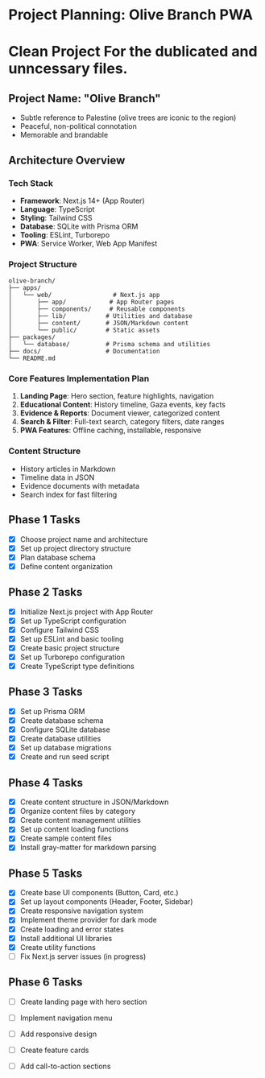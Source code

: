 # Project Planning: Olive Branch PWA
# Clean Project For the dublicated and unncessary files.
## Project Name: "Olive Branch"
- Subtle reference to Palestine (olive trees are iconic to the region)
- Peaceful, non-political connotation
- Memorable and brandable

## Architecture Overview

### Tech Stack
- **Framework**: Next.js 14+ (App Router)
- **Language**: TypeScript
- **Styling**: Tailwind CSS
- **Database**: SQLite with Prisma ORM
- **Tooling**: ESLint, Turborepo
- **PWA**: Service Worker, Web App Manifest

### Project Structure
```
olive-branch/
├── apps/
│   └── web/                 # Next.js app
│       ├── app/            # App Router pages
│       ├── components/     # Reusable components
│       ├── lib/           # Utilities and database
│       ├── content/       # JSON/Markdown content
│       └── public/        # Static assets
├── packages/
│   └── database/          # Prisma schema and utilities
├── docs/                  # Documentation
└── README.md
```

### Core Features Implementation Plan
1. **Landing Page**: Hero section, feature highlights, navigation
2. **Educational Content**: History timeline, Gaza events, key facts
3. **Evidence & Reports**: Document viewer, categorized content
4. **Search & Filter**: Full-text search, category filters, date ranges
5. **PWA Features**: Offline caching, installable, responsive

### Content Structure
- History articles in Markdown
- Timeline data in JSON
- Evidence documents with metadata
- Search index for fast filtering

## Phase 1 Tasks
- [x] Choose project name and architecture
- [x] Set up project directory structure
- [x] Plan database schema
- [x] Define content organization

## Phase 2 Tasks
- [x] Initialize Next.js project with App Router
- [x] Set up TypeScript configuration
- [x] Configure Tailwind CSS
- [x] Set up ESLint and basic tooling
- [x] Create basic project structure
- [x] Set up Turborepo configuration
- [x] Create TypeScript type definitions

## Phase 3 Tasks
- [x] Set up Prisma ORM
- [x] Create database schema
- [x] Configure SQLite database
- [x] Create database utilities
- [x] Set up database migrations
- [x] Create and run seed script

## Phase 4 Tasks
- [x] Create content structure in JSON/Markdown
- [x] Organize content files by category
- [x] Create content management utilities
- [x] Set up content loading functions
- [x] Create sample content files
- [x] Install gray-matter for markdown parsing

## Phase 5 Tasks
- [x] Create base UI components (Button, Card, etc.)
- [x] Set up layout components (Header, Footer, Sidebar)
- [x] Create responsive navigation system
- [x] Implement theme provider for dark mode
- [x] Create loading and error states
- [x] Install additional UI libraries
- [x] Create utility functions
- [ ] Fix Next.js server issues (in progress)

## Phase 6 Tasks
- [ ] Create landing page with hero section
- [ ] Implement navigation menu
- [ ] Add responsive design
- [ ] Create feature cards
- [ ] Add call-to-action sections

